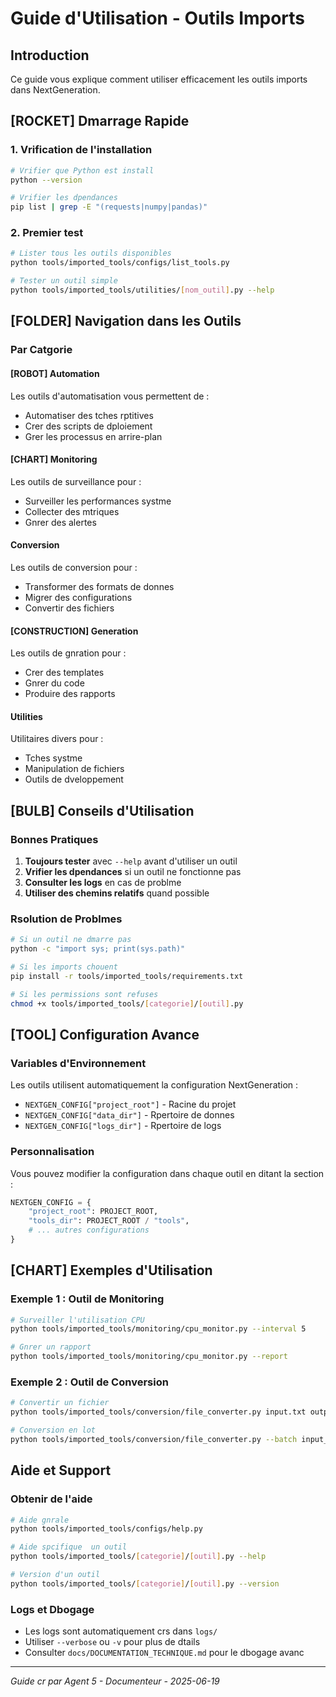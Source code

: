 #  Guide d'Utilisation - Outils Imports

## Introduction

Ce guide vous explique comment utiliser efficacement les outils imports dans NextGeneration.

## [ROCKET] Dmarrage Rapide

### 1. Vrification de l'installation
```bash
# Vrifier que Python est install
python --version

# Vrifier les dpendances
pip list | grep -E "(requests|numpy|pandas)"
```

### 2. Premier test
```bash
# Lister tous les outils disponibles
python tools/imported_tools/configs/list_tools.py

# Tester un outil simple
python tools/imported_tools/utilities/[nom_outil].py --help
```

## [FOLDER] Navigation dans les Outils

### Par Catgorie

#### [ROBOT] Automation
Les outils d'automatisation vous permettent de :
- Automatiser des tches rptitives
- Crer des scripts de dploiement
- Grer les processus en arrire-plan

#### [CHART] Monitoring
Les outils de surveillance pour :
- Surveiller les performances systme
- Collecter des mtriques
- Gnrer des alertes

####  Conversion
Les outils de conversion pour :
- Transformer des formats de donnes
- Migrer des configurations
- Convertir des fichiers

#### [CONSTRUCTION] Generation
Les outils de gnration pour :
- Crer des templates
- Gnrer du code
- Produire des rapports

####  Utilities
Utilitaires divers pour :
- Tches systme
- Manipulation de fichiers
- Outils de dveloppement

## [BULB] Conseils d'Utilisation

### Bonnes Pratiques
1. **Toujours tester** avec `--help` avant d'utiliser un outil
2. **Vrifier les dpendances** si un outil ne fonctionne pas
3. **Consulter les logs** en cas de problme
4. **Utiliser des chemins relatifs** quand possible

### Rsolution de Problmes
```bash
# Si un outil ne dmarre pas
python -c "import sys; print(sys.path)"

# Si les imports chouent
pip install -r tools/imported_tools/requirements.txt

# Si les permissions sont refuses
chmod +x tools/imported_tools/[categorie]/[outil].py
```

## [TOOL] Configuration Avance

### Variables d'Environnement
Les outils utilisent automatiquement la configuration NextGeneration :
- `NEXTGEN_CONFIG["project_root"]` - Racine du projet
- `NEXTGEN_CONFIG["data_dir"]` - Rpertoire de donnes
- `NEXTGEN_CONFIG["logs_dir"]` - Rpertoire de logs

### Personnalisation
Vous pouvez modifier la configuration dans chaque outil en ditant la section :
```python
NEXTGEN_CONFIG = {
    "project_root": PROJECT_ROOT,
    "tools_dir": PROJECT_ROOT / "tools",
    # ... autres configurations
}
```

## [CHART] Exemples d'Utilisation

### Exemple 1 : Outil de Monitoring
```bash
# Surveiller l'utilisation CPU
python tools/imported_tools/monitoring/cpu_monitor.py --interval 5

# Gnrer un rapport
python tools/imported_tools/monitoring/cpu_monitor.py --report
```

### Exemple 2 : Outil de Conversion
```bash
# Convertir un fichier
python tools/imported_tools/conversion/file_converter.py input.txt output.json

# Conversion en lot
python tools/imported_tools/conversion/file_converter.py --batch input_dir/ output_dir/
```

##  Aide et Support

### Obtenir de l'aide
```bash
# Aide gnrale
python tools/imported_tools/configs/help.py

# Aide spcifique  un outil
python tools/imported_tools/[categorie]/[outil].py --help

# Version d'un outil
python tools/imported_tools/[categorie]/[outil].py --version
```

### Logs et Dbogage
- Les logs sont automatiquement crs dans `logs/`
- Utiliser `--verbose` ou `-v` pour plus de dtails
- Consulter `docs/DOCUMENTATION_TECHNIQUE.md` pour le dbogage avanc

---
*Guide cr par Agent 5 - Documenteur - 2025-06-19*
